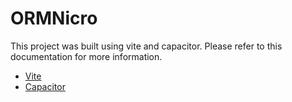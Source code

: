 # ORMNicro

This project was built using vite and capacitor. Please refer to this documentation for more information.
- [Vite](https://vitejs.dev/)
- [Capacitor](https://capacitorjs.com/)